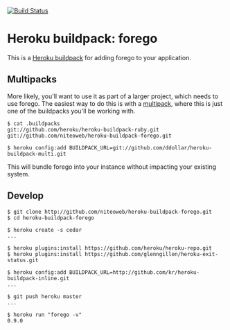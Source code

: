 [![Build Status](https://travis-ci.org/niteoweb/heroku-buildpack-forego.svg?branch=master)](https://travis-ci.org/niteoweb/heroku-buildpack-forego)

Heroku buildpack: forego
=======================

This is a [Heroku buildpack](http://devcenter.heroku.com/articles/buildpacks)
for adding forego to your application.

Multipacks
----------

More likely, you'll want to use it as part of a larger project, which needs to use forego. The easiest way to do this is with a [multipack](https://github.com/ddollar/heroku-buildpack-multi),
where this is just one of the buildpacks you'll be working with.

    $ cat .buildpacks
    git://github.com/heroku/heroku-buildpack-ruby.git
    git://github.com/niteoweb/heroku-buildpack-forego.git

    $ heroku config:add BUILDPACK_URL=git://github.com/ddollar/heroku-buildpack-multi.git

This will bundle forego into your instance without impacting your existing
system.


Develop
-------

    $ git clone http://github.com/niteoweb/heroku-buildpack-forego.git
    $ cd heroku-buildpack-forego

    $ heroku create -s cedar
    ...

    $ heroku plugins:install https://github.com/heroku/heroku-repo.git
    $ heroku plugins:install https://github.com/glenngillen/heroku-exit-status.git

    $ heroku config:add BUILDPACK_URL=http://github.com/kr/heroku-buildpack-inline.git
    ...

    $ git push heroku master
    ...

    $ heroku run "forego -v"
    0.9.0
